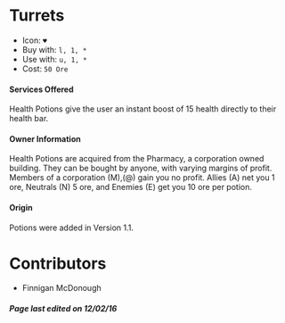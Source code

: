 Turrets 
=======

* Icon: `♥`
* Buy with: `l, 1, *`
* Use with: `u, 1, *`
* Cost: `50 Ore`

#### Services Offered

Health Potions give the user an instant boost of 15 health directly to their health bar.

#### Owner Information

Health Potions are acquired from the Pharmacy,
a corporation owned building. They can be bought by anyone, with varying margins of profit. Members of a corporation (M),(@) gain you no profit. Allies (A) net you 1 ore, Neutrals (N) 5 ore, and Enemies (E) get you 10 ore per potion.
#### Origin

Potions were added in Version 1.1.

Contributors
============

- Finnigan McDonough

##### Page last edited on 12/02/16